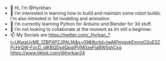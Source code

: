 - 👋 Hi, I’m @Hyrkhan
- 👀 I’m interested in learning how to build and maintain some robot builds. I'm also intrested in 3d modeling and animation.
- 🌱 I’m currently learning Python for Arduino and Blender for 3d stuff.
- 💞️ I’m not looking to collaborate at the moment as Im still a beginner.
- 📫 My Socials are https://twitter.com/_Hyrkan_?t=UKwaUyME_1ZBPXPZJPALfA&s=09&fbclid=IwAR1mjgvkEmnoO2uESZPcHrQW-FzcD_jdKBQDxdQpqiPVM0zeFlaBW5shCsg
                     https://www.tiktok.com/@hyrkan24
<!---
Hyrkhan/Hyrkhan is a ✨ special ✨ repository because its `README.md` (this file) appears on your GitHub profile.
You can click the Preview link to take a look at your changes.
--->
